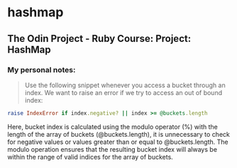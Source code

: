 # hashmap
## The Odin Project - Ruby Course: Project: HashMap

### My personal notes: 
> Use the following snippet whenever you access a bucket through an index. We want to raise an error if we try to access an out of bound index:
```ruby
raise IndexError if index.negative? || index >= @buckets.length
```

Here, bucket index is calculated using the modulo operator (%) with the length of the array of buckets (@buckets.length), it is unnecessary to check for negative values or values greater than or equal to @buckets.length. The modulo operation ensures that the resulting bucket index will always be within the range of valid indices for the array of buckets.
